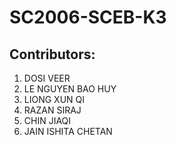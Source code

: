 # SC2006-SCEB-K3

## Contributors:

1. DOSI VEER
2. LE NGUYEN BAO HUY
3. LIONG XUN QI
4. RAZAN SIRAJ
5. CHIN JIAQI
6. JAIN ISHITA CHETAN
